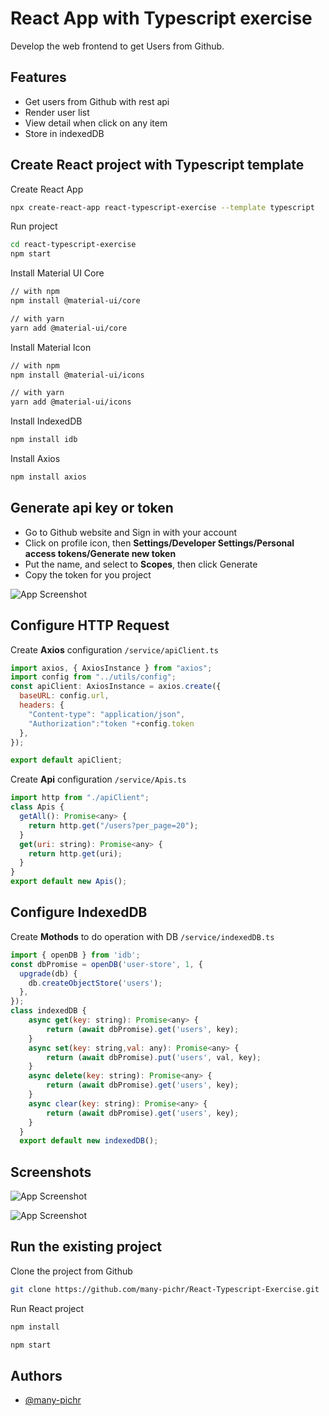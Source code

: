 
# React App with Typescript exercise

Develop the web frontend to get Users from Github.


## Features

- Get users from Github with rest api
- Render user list
- View detail when click on any item
- Store in indexedDB

 
## Create React project with Typescript template


Create React App
```bash
npx create-react-app react-typescript-exercise --template typescript
```
Run project
```bash
cd react-typescript-exercise
npm start
```

Install Material UI Core
```bash
// with npm
npm install @material-ui/core

// with yarn
yarn add @material-ui/core
```
Install Material Icon
```bash
// with npm
npm install @material-ui/icons

// with yarn
yarn add @material-ui/icons
```

Install IndexedDB
```bash
npm install idb
```

Install Axios
```bash
npm install axios
```

## Generate api key or token

- Go to Github website and Sign in with your account
- Click on profile icon, then **Settings/Developer Settings/Personal access tokens/Generate new token**
- Put the name, and select to **Scopes**, then click Generate
- Copy the token for you project

![App Screenshot](https://firebasestorage.googleapis.com/v0/b/task-force-45e4e.appspot.com/o/Screen%20Shot%202021-07-20%20at%2012.04.03%20AM.png?alt=media&token=9aa7eff4-1846-4bb2-a20a-c4cd5b20efa9)

## Configure **HTTP Request**
Create **Axios** configuration `/service/apiClient.ts`
```javascript
import axios, { AxiosInstance } from "axios";
import config from "../utils/config";
const apiClient: AxiosInstance = axios.create({
  baseURL: config.url,
  headers: {
    "Content-type": "application/json",
    "Authorization":"token "+config.token
  },
});

export default apiClient;
```

Create **Api** configuration `/service/Apis.ts`
```javascript
import http from "./apiClient";
class Apis {
  getAll(): Promise<any> {
    return http.get("/users?per_page=20");
  }
  get(uri: string): Promise<any> {
    return http.get(uri);
  }
}
export default new Apis();
```

## Configure IndexedDB

Create **Mothods** to do operation with DB `/service/indexedDB.ts`
```javascript
import { openDB } from 'idb';
const dbPromise = openDB('user-store', 1, {
  upgrade(db) {
    db.createObjectStore('users');
  },
});
class indexedDB {
    async get(key: string): Promise<any> {
        return (await dbPromise).get('users', key);
    }
    async set(key: string,val: any): Promise<any> {
        return (await dbPromise).put('users', val, key);
    }
    async delete(key: string): Promise<any> {
        return (await dbPromise).get('users', key);
    }
    async clear(key: string): Promise<any> {
        return (await dbPromise).get('users', key);
    }
  }
  export default new indexedDB();
```

## Screenshots

![App Screenshot](https://firebasestorage.googleapis.com/v0/b/task-force-45e4e.appspot.com/o/screens%2FScreen%20Shot%202021-07-28%20at%2010.24.10%20AM.png?alt=media&token=e6298b46-0a9a-4039-b0d4-b8d3ce26dfac)




![App Screenshot](https://firebasestorage.googleapis.com/v0/b/task-force-45e4e.appspot.com/o/screens%2FScreen%20Shot%202021-07-28%20at%2010.24.22%20AM.png?alt=media&token=5f84e7b7-5031-4a48-83f5-2073ec7e05b2)

  ## Run the existing project

Clone the project from Github
```bash
git clone https://github.com/many-pichr/React-Typescript-Exercise.git
```

Run React project
```bash
npm install

npm start
```
## Authors

- [@many-pichr](https://github.com/many-pichr)

  
